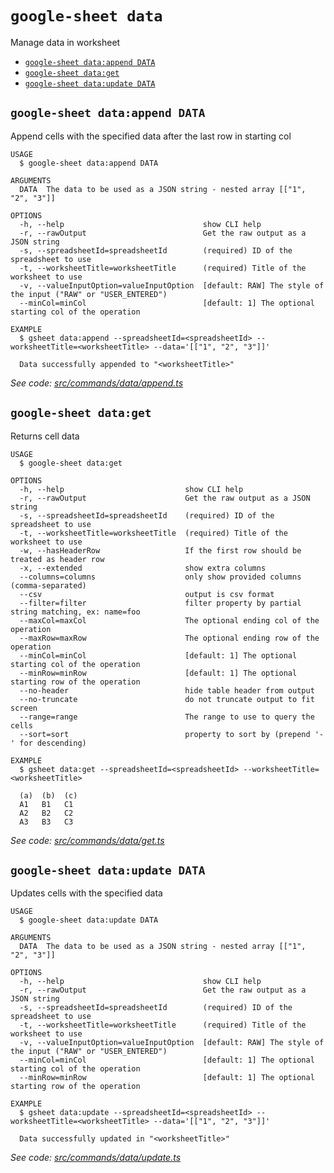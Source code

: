 `google-sheet data`
===================

Manage data in worksheet

* [`google-sheet data:append DATA`](#google-sheet-dataappend-data)
* [`google-sheet data:get`](#google-sheet-dataget)
* [`google-sheet data:update DATA`](#google-sheet-dataupdate-data)

## `google-sheet data:append DATA`

Append cells with the specified data after the last row in starting col

```
USAGE
  $ google-sheet data:append DATA

ARGUMENTS
  DATA  The data to be used as a JSON string - nested array [["1", "2", "3"]]

OPTIONS
  -h, --help                               show CLI help
  -r, --rawOutput                          Get the raw output as a JSON string
  -s, --spreadsheetId=spreadsheetId        (required) ID of the spreadsheet to use
  -t, --worksheetTitle=worksheetTitle      (required) Title of the worksheet to use
  -v, --valueInputOption=valueInputOption  [default: RAW] The style of the input ("RAW" or "USER_ENTERED")
  --minCol=minCol                          [default: 1] The optional starting col of the operation

EXAMPLE
  $ gsheet data:append --spreadsheetId=<spreadsheetId> --worksheetTitle=<worksheetTitle> --data='[["1", "2", "3"]]'

  Data successfully appended to "<worksheetTitle>"
```

_See code: [src/commands/data/append.ts](https://github.com/jroehl/google-sheet-cli/blob/master/src/commands/data/append.ts)_

## `google-sheet data:get`

Returns cell data

```
USAGE
  $ google-sheet data:get

OPTIONS
  -h, --help                           show CLI help
  -r, --rawOutput                      Get the raw output as a JSON string
  -s, --spreadsheetId=spreadsheetId    (required) ID of the spreadsheet to use
  -t, --worksheetTitle=worksheetTitle  (required) Title of the worksheet to use
  -w, --hasHeaderRow                   If the first row should be treated as header row
  -x, --extended                       show extra columns
  --columns=columns                    only show provided columns (comma-separated)
  --csv                                output is csv format
  --filter=filter                      filter property by partial string matching, ex: name=foo
  --maxCol=maxCol                      The optional ending col of the operation
  --maxRow=maxRow                      The optional ending row of the operation
  --minCol=minCol                      [default: 1] The optional starting col of the operation
  --minRow=minRow                      [default: 1] The optional starting row of the operation
  --no-header                          hide table header from output
  --no-truncate                        do not truncate output to fit screen
  --range=range                        The range to use to query the cells
  --sort=sort                          property to sort by (prepend '-' for descending)

EXAMPLE
  $ gsheet data:get --spreadsheetId=<spreadsheetId> --worksheetTitle=<worksheetTitle>

  (a)  (b)  (c)
  A1   B1   C1
  A2   B2   C2
  A3   B3   C3
```

_See code: [src/commands/data/get.ts](https://github.com/jroehl/google-sheet-cli/blob/master/src/commands/data/get.ts)_

## `google-sheet data:update DATA`

Updates cells with the specified data

```
USAGE
  $ google-sheet data:update DATA

ARGUMENTS
  DATA  The data to be used as a JSON string - nested array [["1", "2", "3"]]

OPTIONS
  -h, --help                               show CLI help
  -r, --rawOutput                          Get the raw output as a JSON string
  -s, --spreadsheetId=spreadsheetId        (required) ID of the spreadsheet to use
  -t, --worksheetTitle=worksheetTitle      (required) Title of the worksheet to use
  -v, --valueInputOption=valueInputOption  [default: RAW] The style of the input ("RAW" or "USER_ENTERED")
  --minCol=minCol                          [default: 1] The optional starting col of the operation
  --minRow=minRow                          [default: 1] The optional starting row of the operation

EXAMPLE
  $ gsheet data:update --spreadsheetId=<spreadsheetId> --worksheetTitle=<worksheetTitle> --data='[["1", "2", "3"]]'

  Data successfully updated in "<worksheetTitle>"
```

_See code: [src/commands/data/update.ts](https://github.com/jroehl/google-sheet-cli/blob/master/src/commands/data/update.ts)_

